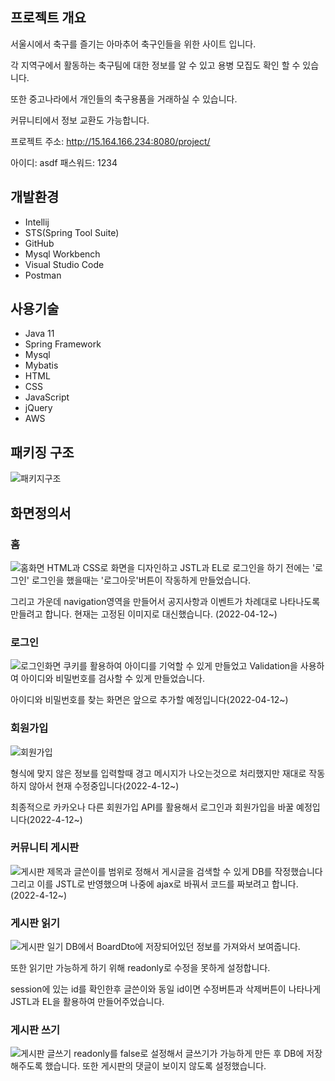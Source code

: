 
## 프로젝트 개요

서울시에서 축구를 즐기는 아마추어 축구인들을 위한 사이트 입니다.

각 지역구에서 활동하는 축구팀에 대한 정보를 알 수 있고 용병 모집도 확인 할 수 있습니다.

또한 중고나라에서 개인들의 축구용품을 거래하실 수 있습니다.

커뮤니티에서 정보 교환도 가능합니다.

프로젝트 주소: http://15.164.166.234:8080/project/

아이디: asdf
패스워드: 1234

## 개발환경

* Intellij
* STS(Spring Tool Suite)
* GitHub
* Mysql Workbench
* Visual Studio Code
* Postman

## 사용기술

* Java 11
* Spring Framework
* Mysql
* Mybatis
* HTML
* CSS
* JavaScript
* jQuery
* AWS
## 패키징 구조
![패키지구조](https://user-images.githubusercontent.com/95623005/162899156-cb865559-88f0-4b00-bb9c-ad81b27aff18.png)

## 화면정의서


### 홈
![홈화면](https://user-images.githubusercontent.com/95623005/162899980-48797753-6935-45f2-833e-a1a28740ea17.png)
HTML과 CSS로 화면을 디자인하고 JSTL과 EL로 로그인을 하기 전에는 '로그인' 로그인을 했을때는 '로그아웃'버튼이 작동하게 만들었습니다.

그리고 가운데 navigation영역을 만들어서 공지사항과 이벤트가 차례대로 나타나도록 만들려고 합니다. 현재는 고정된 이미지로 대신했습니다. (2022-04-12~)

### 로그인
![로그인화면](https://user-images.githubusercontent.com/95623005/162902893-ad225eb8-63c7-40d0-a36c-40b2707caf35.png)
쿠키를 활용하여 아이디를 기억할 수 있게 만들었고 Validation을 사용하여 아이디와 비밀번호를 검사할 수 있게 만들었습니다.

아이디와 비밀번호를 찾는 화면은 앞으로 추가할 예정입니다(2022-04-12~)

### 회원가입
![회원가입](https://user-images.githubusercontent.com/95623005/162904590-58f883b9-f98e-4243-a2a2-e3554d2097d9.png)

형식에 맞지 않은 정보를 입력할때 경고 메시지가 나오는것으로 처리했지만 재대로 작동하지 않아서 현재 수정중입니다(2022-4-12~)

최종적으로 카카오나 다른 회원가입 API를 활용해서 로그인과 회원가입을 바꿀 예정입니다(2022-4-12~)

### 커뮤니티 게시판
![게시판](https://user-images.githubusercontent.com/95623005/162906624-c55b4782-df47-41e7-b98e-96c90b004364.png)
제목과 글쓴이를 범위로 정해서 게시글을 검색할 수 있게 DB를 작정했습니다 그리고 이를 JSTL로 반영했으며 나중에 ajax로 바꿔서 코드를 짜보려고 합니다.(2022-4-12~)

### 게시판 읽기
![게시판 일기](https://user-images.githubusercontent.com/95623005/162908207-8755291d-4034-441b-b9d7-9d54e84154d2.png)
DB에서 BoardDto에 저장되어있던 정보를 가져와서 보여줍니다.

또한 읽기만 가능하게 하기 위해 readonly로 수정을 못하게 설정합니다.

session에 있는 id를 확인한후 글쓴이와 동일 id이면 수정버튼과 삭제버튼이 나타나게 JSTL과 EL을 활용하여 만들어주었습니다.

### 게시판 쓰기
![게시판 글쓰기](https://user-images.githubusercontent.com/95623005/162910486-432d38d1-6c23-4d06-9028-d973e20b8363.png)
readonly를 false로 설정해서 글쓰기가 가능하게 만든 후 DB에 저장해주도록 했습니다.
또한 게시판의 댓글이 보이지 않도록 설정했습니다.
